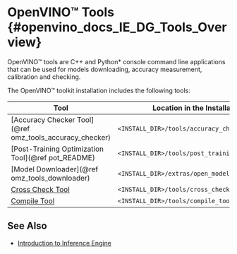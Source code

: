# OpenVINO™ Tools {#openvino_docs_IE_DG_Tools_Overview}

OpenVINO™ tools are C++ and Python\* console command line applications that can be used for models downloading, accuracy measurement, calibration and checking.

The OpenVINO™ toolkit installation includes the following tools:

|Tool                                                                         | Location in the Installation Directory|
|-----------------------------------------------------------------------------|---------------------------------------|
|[Accuracy Checker Tool](@ref omz_tools_accuracy_checker)              | `<INSTALL_DIR>/tools/accuracy_checker`|
|[Post-Training Optimization Tool](@ref pot_README)                           | `<INSTALL_DIR>/tools/post_training_optimization_toolkit`|
|[Model Downloader](@ref omz_tools_downloader)                         | `<INSTALL_DIR>/extras/open_model_zoo/tools/downloader`| 
|[Cross Check Tool](../../tools/cross_check_tool/README.md)  | `<INSTALL_DIR>/tools/cross_check_tool`|
|[Compile Tool](../../tools/compile_tool/README.md)          | `<INSTALL_DIR>/tools/compile_tool`|


## See Also
* [Introduction to Inference Engine](inference_engine_intro.md)
